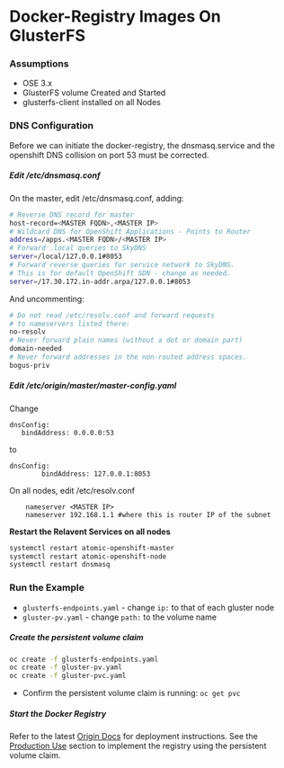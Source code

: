 # Docker-Registry Images On GlusterFS

### Assumptions

  * OSE 3.x
  * GlusterFS volume Created and Started
  * glusterfs-client installed on all Nodes

### DNS Configuration

Before we can initiate the docker-registry, the dnsmasq.service and the openshift DNS collision on port 53 must be corrected.

##### Edit /etc/dnsmasq.conf

On the master, edit /etc/dnsmasq.conf, adding:
```bash
# Reverse DNS record for master
host-record=<MASTER FQDN>,<MASTER IP>
# Wildcard DNS for OpenShift Applications - Points to Router
address=/apps.<MASTER FQDN>/<MASTER IP>
# Forward .local queries to SkyDNS
server=/local/127.0.0.1#8053
# Forward reverse queries for service network to SkyDNS.
# This is for default OpenShift SDN - change as needed.
server=/17.30.172.in-addr.arpa/127.0.0.1#8053
```
And uncommenting:
```bash
# Do not read /etc/resolv.conf and forward requests
# to nameservers listed there:
no-resolv
# Never forward plain names (without a dot or domain part)
domain-needed
# Never forward addresses in the non-routed address spaces.
bogus-priv
```

##### Edit /etc/origin/master/master-config.yaml

Change
```
dnsConfig:
   bindAddress: 0.0.0.0:53
```
to
```
dnsConfig:
        bindAddress: 127.0.0.1:8053
```

On all nodes, edit /etc/resolv.conf
```
    nameserver <MASTER IP>
    nameserver 192.168.1.1 #where this is router IP of the subnet
```

**Restart the Relavent Services on all nodes**

```bash
systemctl restart atomic-openshift-master
systemctl restart atomic-openshift-node
systemctl restart dnsmasq
```

### Run the Example

* `glusterfs-endpoints.yaml` - change `ip:` to that of each gluster node
* `gluster-pv.yaml` - change `path:` to the volume name

##### Create the persistent volume claim

```bash
oc create -f glusterfs-endpoints.yaml
oc create -f gluster-pv.yaml
oc create -f gluster-pvc.yaml
```

- Confirm the persistent volume claim is running: `oc get pvc`

##### Start the Docker Registry

Refer to the latest [Origin Docs](https://docs.openshift.org/latest/install_config/install/docker_registry.html "Deploying A Docker Registry") for deployment instructions.  See the [Production Use](https://docs.openshift.org/latest/install_config/install/docker_registry.html#production-use "Production-Use") section to implement the registry using the persistent volume claim.

